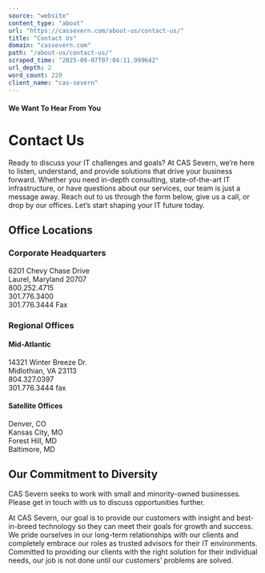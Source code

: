 ```yaml
---
source: "website"
content_type: "about"
url: "https://cassevern.com/about-us/contact-us/"
title: "Contact Us"
domain: "cassevern.com"
path: "/about-us/contact-us/"
scraped_time: "2025-09-07T07:04:11.999642"
url_depth: 2
word_count: 220
client_name: "cas-severn"
---
```


#### We Want To Hear From You

# Contact Us

Ready to discuss your IT challenges and goals? At CAS Severn, we’re here to listen, understand, and provide solutions that drive your business forward. Whether you need in-depth consulting, state-of-the-art IT infrastructure, or have questions about our services, our team is just a message away. Reach out to us through the form below, give us a call, or drop by our offices. Let’s start shaping your IT future today.

## Office Locations

### Corporate Headquarters

6201 Chevy Chase Drive  
Laurel, Maryland 20707  
800.252.4715  
301.776.3400  
301.776.3444 Fax

### Regional Offices

#### Mid-Atlantic

14321 Winter Breeze Dr.  
Midlothian, VA 23113  
804.327.0397  
301.776.3444 fax

#### Satellite Offices

Denver, CO  
Kansas City, MO  
Forest Hill, MD  
Baltimore, MD

## Our Commitment to Diversity

CAS Severn seeks to work with small and minority-owned businesses. Please get in touch with us to discuss opportunities further.

At CAS Severn, our goal is to provide our customers with insight and best-in-breed technology so they can meet their goals for growth and success. We pride ourselves in our long-term relationships with our clients and completely embrace our roles as trusted advisors for their IT environments. Committed to providing our clients with the right solution for their individual needs, our job is not done until our customers’ problems are solved.